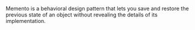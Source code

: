 Memento is a behavioral design pattern that lets you save and restore the previous state of an object without revealing the details of its implementation.